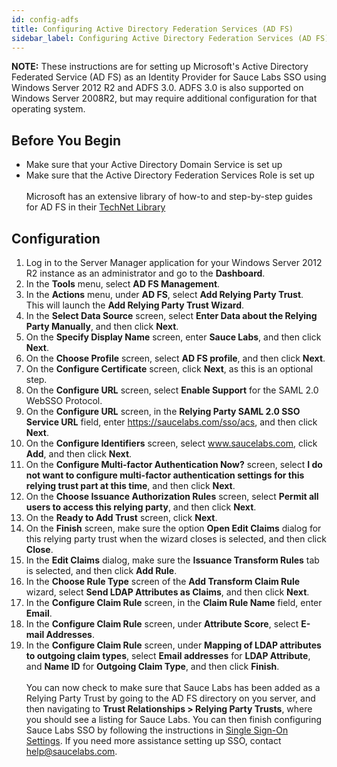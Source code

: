 ```yaml
---
id: config-adfs
title: Configuring Active Directory Federation Services (AD FS)
sidebar_label: Configuring Active Directory Federation Services (AD FS)
---
```

**NOTE:** These instructions are for setting up Microsoft's Active Directory Federated Service (AD FS) as an Identity Provider for Sauce Labs SSO using Windows Server 2012 R2 and ADFS 3.0. ADFS 3.0 is also supported on Windows Server 2008R2, but may require additional configuration for that operating system.

## Before You Begin
- Make sure that your Active Directory Domain Service is set up
- Make sure that the Active Directory Federation Services Role is set up
<br></br>Microsoft has an extensive library of how-to and step-by-step guides for AD FS in their [TechNet Library](https://docs.microsoft.com/en-us/previous-versions/windows/it-pro/windows-server-2008-R2-and-2008/dd727938(v=ws.10))

## Configuration
1. Log in to the Server Manager application for your Windows Server 2012 R2 instance as an administrator and go to the **Dashboard**.
2. In the **Tools** menu, select **AD FS Management**.
3. In the **Actions** menu, under **AD FS**, select **Add Relying Party Trust**.
</br>This will launch the **Add Relying Party Trust Wizard**.
4. In the **Select Data Source** screen, select **Enter Data about the Relying Party Manually**, and then click **Next**.
5. On the **Specify Display Name** screen, enter **Sauce Labs**, and then click **Next**.
6. On the **Choose Profile** screen, select **AD FS profile**, and then click **Next**.
7. On the **Configure Certificate** screen, click **Next**, as this is an optional step.
8. On the **Configure URL** screen, select **Enable Support** for the SAML 2.0 WebSSO Protocol.
9. On the **Configure URL** screen, in the **Relying Party SAML 2.0 SSO Service URL** field, enter https://saucelabs.com/sso/acs, and then click **Next**.
10. On the **Configure Identifiers** screen, select www.saucelabs.com, click **Add**, and then click **Next**.
11. On the **Configure Multi-factor Authentication Now?** screen, select **I do not want to configure multi-factor authentication settings for this relying trust part at this time**, and then click **Next**.
12. On the **Choose Issuance Authorization Rules** screen, select **Permit all users to access this relying party**, and then click **Next**.
13. On the **Ready to Add Trust** screen, click **Next**.
14. On the **Finish** screen, make sure the option **Open Edit Claims** dialog for this relying party trust when the wizard closes is selected, and then click **Close**.
15. In the **Edit Claims** dialog, make sure the **Issuance Transform Rules** tab is selected, and then click **Add Rule**.
16. In the **Choose Rule Type** screen of the **Add Transform Claim Rule** wizard, select **Send LDAP Attributes as Claims**, and then click **Next**.
17. In the **Configure Claim Rule** screen, in the **Claim Rule Name** field, enter **Email**.
18. In the **Configure Claim Rule** screen, under **Attribute Score**, select **E-mail Addresses**.
19. In the **Configure Claim Rule** screen, under **Mapping of LDAP attributes to outgoing claim types**, select **Email addresses** for **LDAP Attribute**, and **Name ID** for **Outgoing Claim Type**, and then click **Finish**.
</br></br>You can now check to make sure that Sauce Labs has been added as a Relying Party Trust by going to the AD FS directory on you server, and then navigating to **Trust Relationships > Relying Party Trusts**, where you should see a listing for Sauce Labs. You can then finish configuring Sauce Labs SSO by following the instructions in [Single Sign-On Settings](https://sauce-docs.com/basics/account-team-management/org-settings). If you need more assistance setting up SSO, contact help@saucelabs.com.
